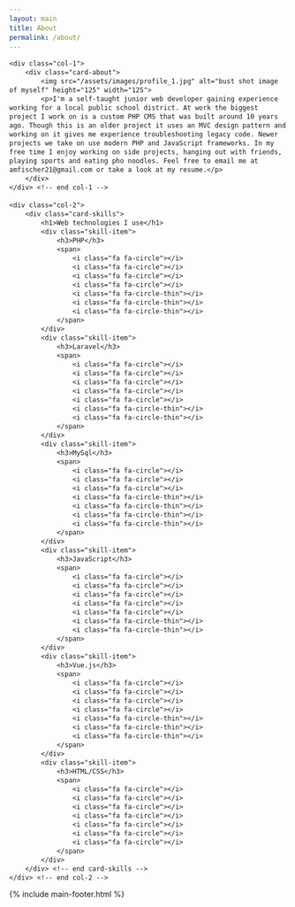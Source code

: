 ```yaml
---
layout: main
title: About
permalink: /about/
---
```


<div class="container" id="about">

	<div class="col-1">
		<div class="card-about">
			<img src="/assets/images/profile_1.jpg" alt="bust shot image of myself" height="125" width="125">
			<p>I'm a self-taught junior web developer gaining experience working for a local public school district. At work the biggest project I work on is a custom PHP CMS that was built around 10 years ago. Though this is an older project it uses an MVC design pattern and working on it gives me experience troubleshooting legacy code. Newer projects we take on use modern PHP and JavaScript frameworks. In my free time I enjoy working on side projects, hanging out with friends, playing sports and eating pho noodles. Feel free to email me at amfischer21@gmail.com or take a look at my resume.</p>
		</div>
	</div> <!-- end col-1 -->

	<div class="col-2">
		<div class="card-skills">
			<h1>Web technologies I use</h1>
			<div class="skill-item">
				<h3>PHP</h3>
				<span>
					<i class="fa fa-circle"></i> 
					<i class="fa fa-circle"></i> 
					<i class="fa fa-circle"></i> 
					<i class="fa fa-circle"></i> 
					<i class="fa fa-circle-thin"></i>
					<i class="fa fa-circle-thin"></i>
					<i class="fa fa-circle-thin"></i>
				</span>
			</div>
			<div class="skill-item">
				<h3>Laravel</h3>
				<span>
					<i class="fa fa-circle"></i> 
					<i class="fa fa-circle"></i> 
					<i class="fa fa-circle"></i> 
					<i class="fa fa-circle"></i> 
					<i class="fa fa-circle"></i>
					<i class="fa fa-circle-thin"></i>
					<i class="fa fa-circle-thin"></i>
				</span>
			</div>
			<div class="skill-item">
				<h3>MySql</h3>
				<span>
					<i class="fa fa-circle"></i> 
					<i class="fa fa-circle"></i> 
					<i class="fa fa-circle"></i> 
					<i class="fa fa-circle-thin"></i> 
					<i class="fa fa-circle-thin"></i>
					<i class="fa fa-circle-thin"></i>
					<i class="fa fa-circle-thin"></i>
				</span>
			</div>
			<div class="skill-item">
				<h3>JavaScript</h3>
				<span>
					<i class="fa fa-circle"></i> 
					<i class="fa fa-circle"></i> 
					<i class="fa fa-circle"></i> 
					<i class="fa fa-circle"></i> 
					<i class="fa fa-circle"></i>
					<i class="fa fa-circle-thin"></i>
					<i class="fa fa-circle-thin"></i>
				</span>
			</div>
			<div class="skill-item">
				<h3>Vue.js</h3>
				<span>
					<i class="fa fa-circle"></i> 
					<i class="fa fa-circle"></i> 
					<i class="fa fa-circle"></i> 
					<i class="fa fa-circle"></i> 
					<i class="fa fa-circle-thin"></i>
					<i class="fa fa-circle-thin"></i>
					<i class="fa fa-circle-thin"></i>
				</span>
			</div>
			<div class="skill-item">
				<h3>HTML/CSS</h3>
				<span>
					<i class="fa fa-circle"></i> 
					<i class="fa fa-circle"></i> 
					<i class="fa fa-circle"></i> 
					<i class="fa fa-circle"></i> 
					<i class="fa fa-circle"></i>
					<i class="fa fa-circle"></i>
					<i class="fa fa-circle"></i>
				</span>
			</div>
		</div> <!-- end card-skills -->
	</div> <!-- end col-2 -->
		
</div> <!-- end container -->


{% include main-footer.html %}
